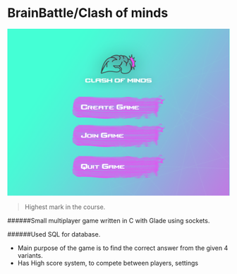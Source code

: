 # BrainBattle/Clash of minds
![GitHub Logo](/style/photo/MENU.png)
> Highest mark in the course.

######Small multiplayer game written in C with Glade using sockets. 

######Used SQL for database.
* Main purpose of the game is to find the correct answer from the given 4 variants. 
* Has High score system, to compete between players, settings 
